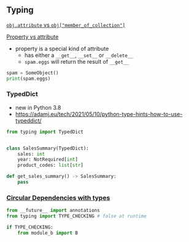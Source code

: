 ## Typing

[`obj.attribute` vs `obj["member_of_collection"]`](https://stackoverflow.com/questions/30250282/whats-the-difference-between-the-square-bracket-and-dot-notations-in-python)

[Property vs attribute](https://stackoverflow.com/questions/7374748/whats-the-difference-between-a-python-property-and-attribute)

-   property is a special kind of attribute
    -   has either a `__get__`, `__set__` or `__delete__`
    -   `spam.eggs` will return the result of `__get__`

```python
spam = SomeObject()
print(spam.eggs)
```

### TypedDict

-   new in Python 3.8
-   https://adamj.eu/tech/2021/05/10/python-type-hints-how-to-use-typeddict/

```python
from typing import TypedDict


class SalesSummary(TypedDict):
    sales: int
    year: NotRequired[int]
    product_codes: list[str]

def get_sales_summary() -> SalesSummary:
    pass
```

### [Circular Dependencies with types](https://www.youtube.com/watch?v=UnKa_t-M_kM&t=213s)

```python
from __future__ import annotations
from typing import TYPE_CHECKING # false at runtime

if TYPE_CHECKING:
    from module_b import B
```